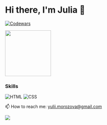 # Hi there, I'm Julia 👋


[![Codewars](https://www.codewars.com/users/julimorozova/badges/micro)](https://www.codewars.com/users/julimorozova)


<p align='left'>
   <a href="https://github-readme-stats.vercel.app/api?username=julimorozova&show_icons=true&count_private=true"><img
           height=150
           src="https://github-readme-stats.vercel.app/api?username=julimorozova&show_icons=true&count_private=true"/></a>
    <!-- <a href="https://github.com/julimorozova/github-readme-stats"><img height=150
                                                                  src="https://github-readme-stats.vercel.app/api/top-langs/?username=julimorozova&layout=compact"/></a> -->
</p>

### Skills

![HTML](https://img.shields.io/badge/-HTML-black?style=for-the-badge&logo=html5)
![CSS](https://img.shields.io/badge/-CSS-black?style=for-the-badge&logo=css3)


<p>
   📫 How to reach me: <a href='mailto:yulii.morozova@gmail.com'>yulii.morozova@gmail.com</a>
</p> 
<p>
 <!--  <a href="https://www.linkedin.com/in/julia-m-038a02212/">
       <img src="https://img.shields.io/badge/linkedin-%230077B5.svg?&style=for-the-badge&logo=linkedin&logoColor=white"/>
   </a> -->
   <a href="https://t.me/juliimorozova">
       <img src="https://img.shields.io/badge/Telegram-2CA5E0?style=for-the-badge&logo=telegram&logoColor=white"/>
   </a>
<p >

<!--
**juliasleptsova/juliasleptsova** is a ✨ _special_ ✨ repository because its `README.md` (this file) appears on your GitHub profile.

Here are some ideas to get you started:

- 🔭 I’m currently working on ...
- 🌱 I’m currently learning ...
- 👯 I’m looking to collaborate on ...
- 🤔 I’m looking for help with ...
- 💬 Ask me about ...
- 📫 How to reach me: ...
- 😄 Pronouns: ...
- ⚡ Fun fact: ...
-->
